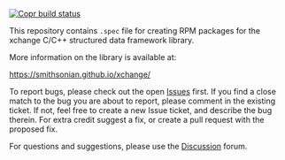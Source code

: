 [![Copr build status](https://copr.fedorainfracloud.org/coprs/attipaci/xchange/package/libxchange/status_image/last_build.png)](https://copr.fedorainfracloud.org/coprs/attipaci/xchange/package/libxchange/)

This repository contains `.spec` file for creating RPM packages for the xchange C/C++ structured data framework library.

More information on the library is available at:

 https://smithsonian.github.io/xchange/
 
To report bugs, please check out the open [Issues](https://github.com/Smithsonian/xchange-rpm-spec/issues) first.
If you find a close match to the bug you are about to report, please comment in the existing ticket. If not, feel
free to create a new Issue ticket, and describe the bug therein. For extra credit suggest a fix, or create a pull 
request with the proposed fix.

For questions and suggestions, please use the [Discussion](https://github.com/Smithsonian/xchange-rpm-spec/issues) forum.

